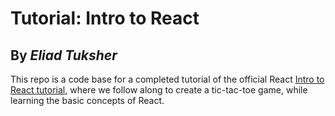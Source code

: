 # Tutorial: Intro to React
## By _Eliad Tuksher_ 

This repo is a code base for a completed tutorial of the official React [Intro to React tutorial](https://reactjs.org/tutorial/tutorial.html), where we follow along to create a tic-tac-toe game, while learning the basic concepts of React.